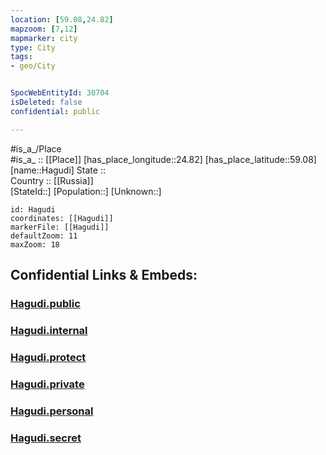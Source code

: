 ```yaml
---
location: [59.08,24.82] 
mapzoom: [7,12] 
mapmarker: city 
type: City
tags:
- geo/City


SpocWebEntityId: 30704
isDeleted: false
confidential: public

---
```

#is_a_/Place  
#is_a_ :: [[Place]] 
[has_place_longitude::24.82] 
[has_place_latitude::59.08] 
[name::Hagudi] 
State ::  
Country :: [[Russia]]  
[StateId::] 
[Population::] 
[Unknown::] 


```leaflet
id: Hagudi
coordinates: [[Hagudi]] 
markerFile: [[Hagudi]] 
defaultZoom: 11 
maxZoom: 18
```


## Confidential Links & Embeds: 

### [Hagudi.public](/_public/\Earth\Continent\Europe\Europe~North\Estonia\Counties~Estonia\Rapla\CityHagudi.public.md) 

### [Hagudi.internal](/_internal/\Earth\Continent\Europe\Europe~North\Estonia\Counties~Estonia\Rapla\CityHagudi.internal.md) 

### [Hagudi.protect](/_protect/\Earth\Continent\Europe\Europe~North\Estonia\Counties~Estonia\Rapla\CityHagudi.protect.md) 

### [Hagudi.private](/_private/\Earth\Continent\Europe\Europe~North\Estonia\Counties~Estonia\Rapla\CityHagudi.private.md) 

### [Hagudi.personal](/_personal/\Earth\Continent\Europe\Europe~North\Estonia\Counties~Estonia\Rapla\CityHagudi.personal.md) 

### [Hagudi.secret](/_secret/\Earth\Continent\Europe\Europe~North\Estonia\Counties~Estonia\Rapla\CityHagudi.secret.md)


